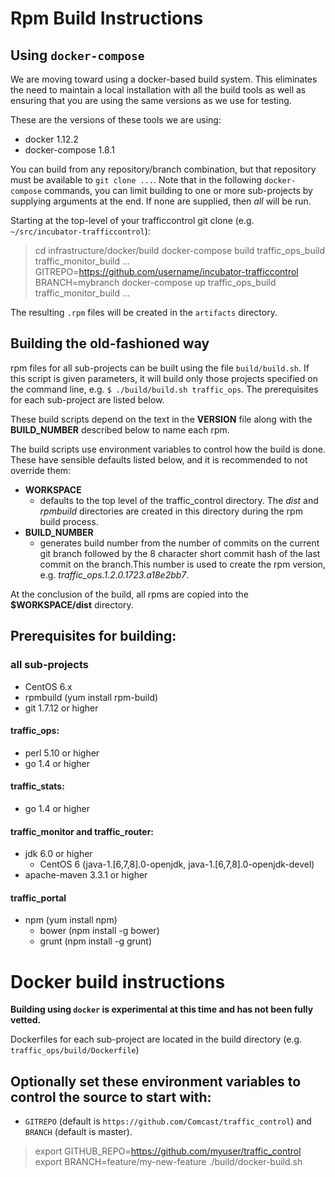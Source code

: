 
# Rpm Build Instructions

##  Using `docker-compose`

We are moving toward using a docker-based build system.  This eliminates the need to maintain a local installation with all the
build tools as well as ensuring that you are using the same versions as we use for testing.

These are the versions of these tools we are using:
* docker 1.12.2
* docker-compose 1.8.1

You can build from any repository/branch combination,  but that repository must be available to `git clone ...`.  Note that in the
following `docker-compose` commands, you can limit building to one or more sub-projects by supplying arguments at the end.  If none
are supplied,  then *all* will be run.

Starting at the top-level of your trafficcontrol git clone (e.g. `~/src/incubator-trafficcontrol`):

> cd infrastructure/docker/build
> docker-compose build traffic_ops_build traffic_monitor_build ...
> GITREPO=https://github.com/username/incubator-trafficcontrol BRANCH=mybranch docker-compose up traffic_ops_build traffic_monitor_build ...

The resulting `.rpm` files will be created in the `artifacts` directory.


## Building the old-fashioned way

rpm files for all sub-projects can be built using the file `build/build.sh`.  If this script is given parameters, it will build only
those projects specified on the command line, e.g.  `$ ./build/build.sh traffic_ops`.  The prerequisites for each sub-project are
listed below.

These build scripts depend on the text in the __VERSION__ file along with the __BUILD_NUMBER__ described below to name each rpm.

The build scripts use environment variables to control how the build is done.  These have sensible defaults listed below, and it is
recommended to not override them:
* __WORKSPACE__
   - defaults to the top level of the traffic_control directory.  The _dist_ and _rpmbuild_ directories are created in this
     directory during the rpm build process.
* __BUILD_NUMBER__
   - generates build number from the number of commits on the current git branch followed by the 8 character short commit hash of
     the last commit on the branch.This number is used to create the rpm version, e.g. _traffic_ops.1.2.0.1723.a18e2bb7_.  

At the conclusion of the build,  all rpms are copied into the __$WORKSPACE/dist__ directory.

## Prerequisites for building:

### all sub-projects

* CentOS 6.x
* rpmbuild (yum install rpm-build)
* git 1.7.12 or higher

#### traffic_ops:
* perl 5.10 or higher
* go 1.4 or higher

#### traffic_stats:
* go 1.4 or higher
  
#### traffic_monitor and traffic_router:
* jdk 6.0 or higher
  * CentOS 6 (java-1.[6,7,8].0-openjdk, java-1.[6,7,8].0-openjdk-devel)
* apache-maven 3.3.1 or higher

#### traffic_portal
* npm (yum install npm)
  * bower (npm install -g bower)
  * grunt (npm install -g grunt)
 
# Docker build instructions

__Building using `docker` is experimental at this time and has not been fully vetted.__

Dockerfiles for each sub-project are located in the build directory (e.g. `traffic_ops/build/Dockerfile`)

## Optionally set these environment variables to control the source to start with:
* `GITREPO` (default is `https://github.com/Comcast/traffic_control`) and `BRANCH` (default is master).

> export GITHUB_REPO=https://github.com/myuser/traffic_control
> export BRANCH=feature/my-new-feature
> ./build/docker-build.sh

